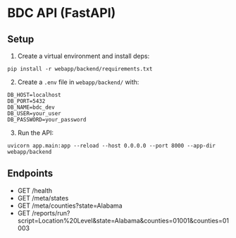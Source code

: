 # BDC API (FastAPI)

## Setup

1. Create a virtual environment and install deps:
```
pip install -r webapp/backend/requirements.txt
```

2. Create a `.env` file in `webapp/backend/` with:
```
DB_HOST=localhost
DB_PORT=5432
DB_NAME=bdc_dev
DB_USER=your_user
DB_PASSWORD=your_password
```

3. Run the API:
```
uvicorn app.main:app --reload --host 0.0.0.0 --port 8000 --app-dir webapp/backend
```

## Endpoints
- GET /health
- GET /meta/states
- GET /meta/counties?state=Alabama
- GET /reports/run?script=Location%20Level&state=Alabama&counties=01001&counties=01003
